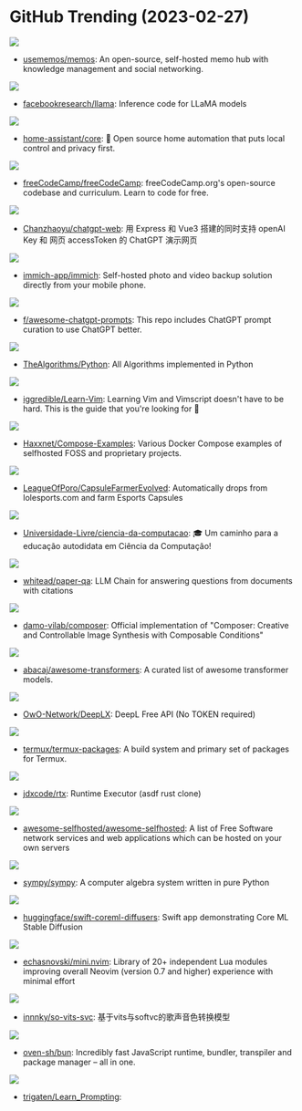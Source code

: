 # GitHub Trending (2023-02-27)

![](https://img.shields.io/badge/TypeScript-New%20906-green?style=flat-square&logo=appveyor)
- [usememos/memos](https://github.com/usememos/memos): An open-source, self-hosted memo hub with knowledge management and social networking.

![](https://img.shields.io/badge/Python-New%201-green?style=flat-square&logo=appveyor)
- [facebookresearch/llama](https://github.com/facebookresearch/llama): Inference code for LLaMA models

![](https://img.shields.io/badge/Python-New%2031-green?style=flat-square&logo=appveyor)
- [home-assistant/core](https://github.com/home-assistant/core): 🏡 Open source home automation that puts local control and privacy first.

![](https://img.shields.io/badge/TypeScript-New%2073-green?style=flat-square&logo=appveyor)
- [freeCodeCamp/freeCodeCamp](https://github.com/freeCodeCamp/freeCodeCamp): freeCodeCamp.org's open-source codebase and curriculum. Learn to code for free.

![](https://img.shields.io/badge/Vue-New%20196-green?style=flat-square&logo=appveyor)
- [Chanzhaoyu/chatgpt-web](https://github.com/Chanzhaoyu/chatgpt-web): 用 Express 和 Vue3 搭建的同时支持 openAI Key 和 网页 accessToken 的 ChatGPT 演示网页

![](https://img.shields.io/badge/Dart-New%20332-green?style=flat-square&logo=appveyor)
- [immich-app/immich](https://github.com/immich-app/immich): Self-hosted photo and video backup solution directly from your mobile phone.

![](https://img.shields.io/badge/HTML-New%20549-green?style=flat-square&logo=appveyor)
- [f/awesome-chatgpt-prompts](https://github.com/f/awesome-chatgpt-prompts): This repo includes ChatGPT prompt curation to use ChatGPT better.

![](https://img.shields.io/badge/Python-New%20186-green?style=flat-square&logo=appveyor)
- [TheAlgorithms/Python](https://github.com/TheAlgorithms/Python): All Algorithms implemented in Python

![](https://img.shields.io/badge/none-New%20123-green?style=flat-square&logo=appveyor)
- [iggredible/Learn-Vim](https://github.com/iggredible/Learn-Vim): Learning Vim and Vimscript doesn't have to be hard. This is the guide that you're looking for 📖

![](https://img.shields.io/badge/none-New%20450-green?style=flat-square&logo=appveyor)
- [Haxxnet/Compose-Examples](https://github.com/Haxxnet/Compose-Examples): Various Docker Compose examples of selfhosted FOSS and proprietary projects.

![](https://img.shields.io/badge/Python-New%2036-green?style=flat-square&logo=appveyor)
- [LeagueOfPoro/CapsuleFarmerEvolved](https://github.com/LeagueOfPoro/CapsuleFarmerEvolved): Automatically drops from lolesports.com and farm Esports Capsules

![](https://img.shields.io/badge/none-New%20137-green?style=flat-square&logo=appveyor)
- [Universidade-Livre/ciencia-da-computacao](https://github.com/Universidade-Livre/ciencia-da-computacao): 🎓 Um caminho para a educação autodidata em Ciência da Computação!

![](https://img.shields.io/badge/Python-New%2059-green?style=flat-square&logo=appveyor)
- [whitead/paper-qa](https://github.com/whitead/paper-qa): LLM Chain for answering questions from documents with citations

![](https://img.shields.io/badge/none-New%20183-green?style=flat-square&logo=appveyor)
- [damo-vilab/composer](https://github.com/damo-vilab/composer): Official implementation of "Composer: Creative and Controllable Image Synthesis with Composable Conditions"

![](https://img.shields.io/badge/none-New%2075-green?style=flat-square&logo=appveyor)
- [abacaj/awesome-transformers](https://github.com/abacaj/awesome-transformers): A curated list of awesome transformer models.

![](https://img.shields.io/badge/Go-New%20235-green?style=flat-square&logo=appveyor)
- [OwO-Network/DeepLX](https://github.com/OwO-Network/DeepLX): DeepL Free API (No TOKEN required)

![](https://img.shields.io/badge/Shell-New%2014-green?style=flat-square&logo=appveyor)
- [termux/termux-packages](https://github.com/termux/termux-packages): A build system and primary set of packages for Termux.

![](https://img.shields.io/badge/Rust-New%2084-green?style=flat-square&logo=appveyor)
- [jdxcode/rtx](https://github.com/jdxcode/rtx): Runtime Executor (asdf rust clone)

![](https://img.shields.io/badge/Makefile-New%20425-green?style=flat-square&logo=appveyor)
- [awesome-selfhosted/awesome-selfhosted](https://github.com/awesome-selfhosted/awesome-selfhosted): A list of Free Software network services and web applications which can be hosted on your own servers

![](https://img.shields.io/badge/Python-New%2021-green?style=flat-square&logo=appveyor)
- [sympy/sympy](https://github.com/sympy/sympy): A computer algebra system written in pure Python

![](https://img.shields.io/badge/Swift-New%2027-green?style=flat-square&logo=appveyor)
- [huggingface/swift-coreml-diffusers](https://github.com/huggingface/swift-coreml-diffusers): Swift app demonstrating Core ML Stable Diffusion

![](https://img.shields.io/badge/Lua-New%2050-green?style=flat-square&logo=appveyor)
- [echasnovski/mini.nvim](https://github.com/echasnovski/mini.nvim): Library of 20+ independent Lua modules improving overall Neovim (version 0.7 and higher) experience with minimal effort

![](https://img.shields.io/badge/Python-New%2062-green?style=flat-square&logo=appveyor)
- [innnky/so-vits-svc](https://github.com/innnky/so-vits-svc): 基于vits与softvc的歌声音色转换模型

![](https://img.shields.io/badge/Zig-New%20113-green?style=flat-square&logo=appveyor)
- [oven-sh/bun](https://github.com/oven-sh/bun): Incredibly fast JavaScript runtime, bundler, transpiler and package manager – all in one.

![](https://img.shields.io/badge/TeX-New%2094-green?style=flat-square&logo=appveyor)
- [trigaten/Learn_Prompting](https://github.com/trigaten/Learn_Prompting): 

